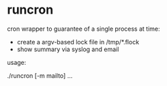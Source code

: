 # runcron
cron wrapper to guarantee of a single process at time:

 * create a argv-based lock file in /tmp/*.flock
 * show summary via syslog and email

usage:

  ./runcron [-m mailto] <cmd> ...

